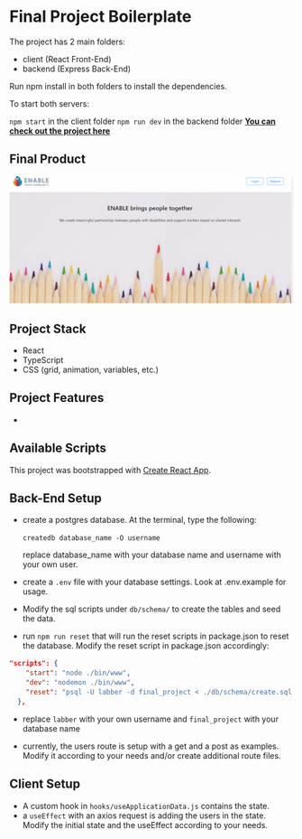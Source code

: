 # Final Project Boilerplate

The project has 2 main folders:

- client (React Front-End)
- backend (Express Back-End)

Run npm install in both folders to install the dependencies.

To start both servers:

`npm start` in the client folder
`npm run dev` in the backend folder
**[You can check out the project here](https://xenodochial-bell-c0b4c5.netlify.app/)**

## Final Product

![](family.gif)

## Project Stack

- React
- TypeScript
- CSS (grid, animation, variables, etc.)

## Project Features

-

## Available Scripts

This project was bootstrapped with [Create React App](https://github.com/facebook/create-react-app).

## Back-End Setup

- create a postgres database. At the terminal, type the following:

  `createdb database_name -O username`

  replace database_name with your database name and username with your own user.

- create a `.env` file with your database settings. Look at .env.example for usage.

- Modify the sql scripts under `db/schema/` to create the tables and seed the data.

- run `npm run reset` that will run the reset scripts in package.json to reset the database. Modify the reset script in package.json accordingly:

```json
"scripts": {
    "start": "node ./bin/www",
    "dev": "nodemon ./bin/www",
    "reset": "psql -U labber -d final_project < ./db/schema/create.sql && psql -U labber -d final_project < ./db/schema/seed.sql"
  },
```

- replace `labber` with your own username and `final_project` with your database name

- currently, the users route is setup with a get and a post as examples. Modify it according to your needs and/or create additional route files.

## Client Setup

- A custom hook in `hooks/useApplicationData.js` contains the state.
- a `useEffect` with an axios request is adding the users in the state. Modify the initial state and the useEffect according to your needs.
